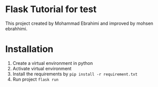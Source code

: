 

# Flask Tutorial for test
This project created by Mohammad Ebrahimi and improved by mohsen ebrahhimi. 

# Installation
1. Create a virtual environment in python
2. Activate virtual environment
3. Install the requirements by `pip install -r requirement.txt`
4. Run project `flask run` 